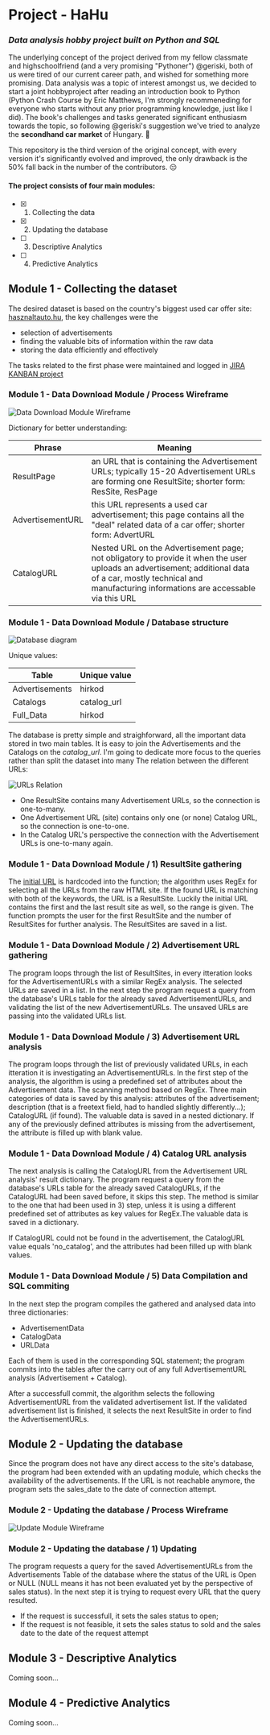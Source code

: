 # Project - HaHu
### *Data analysis hobby project built on Python and SQL*

The underlying concept of the project derived from my fellow classmate and highschoolfriend (and a very promising "Pythoner") @geriski, both of us were tired of our current career path, and wished for something more promising. Data analysis was a topic of interest amongst us, we decided to start a joint hobbyproject after reading an introduction book to Python (Python Crash Course by Eric Matthews, I'm strongly recommeneding for everyone who starts without any prior programming knowledge, just like I did). The book's challenges and tasks generated significant enthusiasm towards the topic, so following @geriski's suggestion we've tried to analyze the **secondhand car market** of Hungary. 🧐

This repository is the third version of the original concept, with every version it's significantly evolved and improved, the only drawback is the 50% fall back in the number of the contributors. 😔

#### The project consists of four main modules:
- [X] 1) Collecting the data
- [X] 2) Updating the database
- [ ] 3) Descriptive Analytics
- [ ] 4) Predictive Analytics

## Module 1 - Collecting the dataset
The desired dataset is based on the country's biggest used car offer site: [hasznaltauto.hu](https://www.hasznaltauto.hu), the key challenges were the 
* selection of advertisements 
* finding the valuable bits of information within the raw data
* storing the data efficiently and effectively

The tasks related to the first phase were maintained and logged in [JIRA KANBAN project](https://attilakiss.atlassian.net/secure/RapidBoard.jspa?rapidView=8&projectKey=PH&selectedIssue=PH-13&atlOrigin=eyJpIjoiMzg1NDBjOTM4YWU4NDk3YWFkMDE0ZjAwOWFhZWU5NDEiLCJwIjoiaiJ9)

### Module 1 - Data Download Module / Process Wireframe

![Data Download Module Wireframe](/phase1_data_download/phase1_data_download.png)

Dictionary for better understanding:

Phrase | Meaning
-------|--------
ResultPage | an URL that is containing the Advertisement URLs; typically 15-20 Advertisement URLs are forming one ResultSite; shorter form: ResSite, ResPage
AdvertisementURL | this URL represents a used car advertisement; this page contains all the "deal" related data of a car offer; shorter form: AdvertURL
CatalogURL | Nested URL on the Advertisement page; not obligatory to provide it when the user uploads an advertisement; additional data of a car, mostly technical and manufacturing informations are accessable via this URL

### Module 1 - Data Download Module / Database structure

![Database diagram](/phase1_data_download/data_structure.png)

Unique values:

Table | Unique value
----- | ------------
Advertisements | hirkod
Catalogs | catalog_url
Full_Data | hirkod

The database is pretty simple and straighforward, all the important data stored in two main tables. It is easy to join the Advertisements and the Catalogs on the _catalog_url_. I'm going to dedicate more focus to the queries rather than split the dataset into many 
The relation between the different URLs:

![URLs Relation](/phase1_data_download/URLs_relation.png)

* One ResultSite contains many Advertisement URLs, so the connection is one-to-many.
* One Advertisement URL (site) contains only one (or none) Catalog URL, so the connection is one-to-one.
* In the Catalog URL's perspective the connection with the Advertisement URLs is one-to-many again.


### Module 1 - Data Download Module / 1) ResultSite gathering

The [initial URL](https://www.hasznaltauto.hu/szemelyauto) is hardcoded into the function; the algorithm uses RegEx for selecting all the URLs from the raw HTML site. If the found URL is matching with both of the keywords, the URL is a ResultSite. Luckily the initial URL contains the first and the last result site as well, so the range is given. The function prompts the user for the first ResultSite and the number of ResultSites for further analysis.
The ResultSites are saved in a list.

### Module 1 - Data Download Module / 2) Advertisement URL gathering

The program loops through the list of ResultSites, in every itteration looks for the AdvertisementURLs with a similar RegEx analysis. The selected URLs are saved in a list. In the next step the program request a query from the database's URLs table for the already saved AdvertisementURLs, and validating the list of the new AdvertisementURLs. The unsaved URLs are passing into the validated URLs list.


### Module 1 - Data Download Module / 3) Advertisement URL analysis

The program loops through the list of previously validated URLs, in each itteration it is investigating an AdvertisementURLs. In the first step of the analysis, the algorithm is using a predefined set of attributes about the Advertisement data. The scanning method based on RegEx. Three main categories of data is saved by this analysis: attributes of the advertisement; description (that is a freetext field, had to handled slightly differently...); CatalogURL (if found). The valuable data is saved in a nested dictionary. If any of the previously defined attributes is missing from the advertisement, the attribute is filled up with blank value.

### Module 1 - Data Download Module / 4) Catalog URL analysis

The next analysis is calling the CatalogURL from the Advertisement URL analysis' result dictionary. The program request a query from the database's URLs table for the already saved CatalogURLs, if the CatalogURL had been saved before, it skips this step. The method is similar to the one that had been used in 3) step, unless it is using a different predefined set of attributes as key values for RegEx.The valuable data is saved in a dictionary. 

If CatalogURL could not be found in the advertisement, the CatalogURL value equals 'no_catalog', and the attributes had been filled up with blank values.

### Module 1 - Data Download Module / 5) Data Compilation and SQL commiting

In the next step the program compiles the gathered and analysed data into three dictionaries:
* AdvertisementData
* CatalogData
* URLData

Each of them is used in the corresponding SQL statement; the program commits into the tables after the carry out of any full AdvertisementURL analysis (Advertisement + Catalog). 

After a successfull commit, the algorithm selects the following AdvertisementURL from the validated advertisement list. 
If the validated advertisement list is finished, it selects the next ResultSite in order to find the AdvertisementURLs.

## Module 2 - Updating the database

Since the program does not have any direct access to the site's database, the program had been extended with an updating module, which checks the availability of the advertisements. If the URL is not reachable anymore, the program sets the sales_date to the date of connection attempt.


### Module 2 - Updating the database / Process Wireframe

![Update Module Wireframe](/module2_data_analysis/Phase2_Status_update.png)


### Module 2 - Updating the database / 1) Updating

The program requests a query for the saved AdvertisementURLs from the Advertisements Table of the database where the status of the URL is Open or NULL (NULL means it has not been evaluated yet by the perspective of sales status). In the next step it is trying to request every URL that the query resulted. 
* If the request is successfull, it sets the sales status to open; 
* If the request is not feasible, it sets the sales status to sold and the sales date to the date of the request attempt

## Module 3 - Descriptive Analytics
Coming soon...
## Module 4 - Predictive Analytics
Coming soon...
